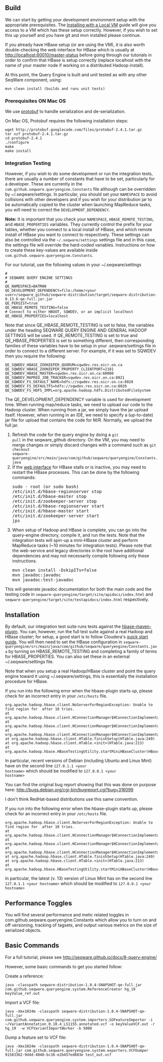## Build

We can start by getting your development environment setup with the appropriate prerequisites. The [Installing with a Local VM](/docs/2-installation/) guide will give you access to a VM which has these setup correctly. However, if you wish to set this up yourself and you have git and mvn installed please continue.

If you already have HBase setup (or are using the VM), it is also worth double-checking the web interface for HBase which is usually at [http://localhost:60010/master-status](http://localhost:60010/master-status) before going through our tutorials in order to confirm that HBase is setup correctly (replace localhost with the name of your master node if working on a distributed Hadoop install).

At this point, the Query Engine is built and unit tested as with any other SeqWare component, using:

	mvn clean install (builds and runs unit tests)

### Prerequisites ON Mac OS

We use [protobuf](http://code.google.com/p/protobuf/) to handle serialization and de-serialization.

On Mac OS, Protobuf requires the following installation steps:

    wget http://protobuf.googlecode.com/files/protobuf-2.4.1.tar.gz
    tar xzf protobuf-2.4.1.tar.gz
    cd protobuf-2.4.1
    ./configure
    make
    make install

### Integration Testing 

However, if you wish to do some development or run the integration tests, there are usually a number of constants that have to be set, particularly for a developer. These are currently in the <code>com.github.seqware.queryengine.Constants</code> file although can be overridden by ~/.seqware/settings. In particular, you should set your <code>NAMESPACE</code> to avoid collisions with other developers and if you wish for your distribution jar to be automatically copied to the cluster when launching MapReduce tasks, you will need to correct the <code>DEVELOPMENT_DEPENDENCY</code>.
<p class="warning"><strong>Note:</strong>
	   It is important that you check your <code>NAMESPACE</code>, <code>HBASE_REMOTE_TESTING</code>, and <code>HBASE_PROPERTIES</code> variables. They currently control the prefix for your tables, whether you connect to a local install of HBase, and which remote install of HBase you want to connect to respectively. These settings can also be controlled via the <code>~/.seqware/settings</code> settings file and in this case, the settings file will override the hard-coded variables. Instructions on how to create these key-values are available inside <code>com.github.seqware.queryengine.Constants</code>.
</p>

For our tutorial, use the following values in your ~/.seqware/settings

    #
    # SEQWARE QUERY ENGINE SETTINGS
    #
    QE_NAMESPACE=BATMAN
    QE_DEVELOPMENT_DEPENDENCY=file:/home/<your user>/seqware_github/seqware-distribution/target/seqware-distribution-0.13.6-qe-full.jar.jar
    QE_PERSIST=true
    QE_HBASE_REMOTE_TESTING=false
    # Connect to either HBOOT, SQWDEV, or an implicit localhost
    QE_HBASE_PROPERTIES=localhost

Note that since QE_HBASE_REMOTE_TESTING is set to false, the variables under the heading SEQWARE QUERY ENGINE AND GENERAL HADOOP SETTINGS will be used. If QE_REMOTE_TESTING is set to true and QE_HBASE_PROPERTIES is set to something different, then corresponding families of these variables have to be setup in your .seqware/settings file in order to connect to a different server. For example, if it was set to SQWDEV then you require the following:

    QE_SQWDEV_HBASE_ZOOKEEPER_QUORUM=sqwdev.res.oicr.on.ca
    QE_SQWDEV_HBASE_ZOOKEEPER_PROPERTY_CLIENTPORT=2181
    QE_SQWDEV_HBASE_MASTER=sqwdev.res.oicr.on.ca:60000
    QE_SQWDEV_MAPRED_JOB_TRACKER=sqwdev.res.oicr.on.ca:8021
    QE_SQWDEV_FS_DEFAULT_NAME=hdfs://sqwdev.res.oicr.on.ca:8020
    QE_SQWDEV_FS_DEFAULTFS=hdfs://sqwdev.res.oicr.on.ca:8020
    QE_SQWDEV_FS_HDFS_IMPL=org.apache.hadoop.hdfs.DistributedFileSystem

The QE_DEVELOPMENT_DEPENDENCY variable is used for development time. When running map/reduce tasks, we need to upload our code to the Hadoop cluster. When running from a jar, we simply have the jar upload itself. However, when running in an IDE, we need to specify a (up-to-date) jar file for upload that contains the code for M/R. Normally, we upload the full jar. 

1. 	Refresh the code for the query engine by doing a <code>git pull</code> in the seqware_github directory. On the VM, you may need to merge changes or simply discard changes with a command such as <code>git checkout seqware-queryengine/src/main/java/com/github/seqware/queryengine/Constants.java</code>
2. 	If the [web interface](http://localhost:60010/master-status) for HBase stalls or is inactive, you may need to restart the HBase processes. This can be done by the following commands:
	<pre title="Title of the snippet">
	sudo - root (or sudo bash)
	/etc/init.d/hbase-regionserver stop
	/etc/init.d/hbase-master stop
	/etc/init.d/zookeeper-server stop
	/etc/init.d/hbase-regionserver start
	/etc/init.d/hbase-master start
	/etc/init.d/zookeeper-server start
	jps	
	</pre>
3. 	When setup of Hadoop and HBase is complete, you can go into the query-engine directory, compile it, and run the tests. Note that the integration tests will spin-up a mini-HBase cluster and perform MapReduce tasks (~10 minutes for integration tests). Please note that the web-service and legacy directories in the root have additional dependencies and may not necessarily compile following only these instructions.
	<pre title="Title of the snippet">
	mvn clean install -DskipITs=false
	mvn javadoc:javadoc
	mvn javadoc:test-javadoc
	</pre>
This will generate javadoc documentation for both the main code and the testing code in <code>seqware-queryengine/target/site/apidocs/index.html</code> and <code>seqware-queryengine/target/site/testapidocs/index.html</code> respectively. 

## Installation

By default, our integration test suite runs tests against the [hbase-maven-plugin](https://github.com/wibidata/hbase-maven-plugin). You can, however, run the full test suite against a real Hadoop and HBase cluster; for setup, a good start is to follow Cloudera's [quick start guide](https://ccp.cloudera.com/display/CDH4DOC/CDH4+Quick+Start+Guide). You will then need to set the HBase configuration in `seqware-queryengine/src/main/java/com/github/seqware/queryengine/Constants.java` by turning on HBASE_REMOTE_TESTING and completing a family of terms for HBASE\_PROPERTIES. You can also set these in an external ~/.seqware/settings file.

Note that when you setup a real Hadoop/HBase cluster and point the query engine toward it using ~/.seqware/settings, this is essentially the installation procedure for HBase.

If you run into the following error when the hbase-plugin starts up, please check for an incorrect entry in your <code>/etc/hosts</code> file.

    org.apache.hadoop.hbase.client.NoServerForRegionException: Unable to find region for  after 10 tries.
    at org.apache.hadoop.hbase.client.HConnectionManager$HConnectionImplementation.locateRegionInMeta(HConnectionManager.java:908)
    at org.apache.hadoop.hbase.client.HConnectionManager$HConnectionImplementation.locateRegion(HConnectionManager.java:814)
    at org.apache.hadoop.hbase.client.HConnectionManager$HConnectionImplementation.locateRegion(HConnectionManager.java:782)
    at org.apache.hadoop.hbase.client.HTable.finishSetup(HTable.java:249)
    at org.apache.hadoop.hbase.client.HTable.<init>(HTable.java:213)
    at org.apache.hadoop.hbase.HBaseTestingUtility.startMiniHBaseCluster(HBaseTestingUtility.java:526)

In particular, recent versions of Debian (including Ubuntu and Linux Mint) have on the second line <code>127.0.1.1  \<your hostname\></code> which should be modified to <code>127.0.0.1  \<your hostname\></code>

You can find the original bug report showing that this was done on purpose here: http://bugs.debian.org/cgi-bin/bugreport.cgi?bug=316099

I don't think RedHat-based distributions use this same convention.

If you run into the following error when the hbase-plugin starts up, please check for an incorrect entry in your <code>/etc/hosts</code> file.

    org.apache.hadoop.hbase.client.NoServerForRegionException: Unable to find region for  after 10 tries.
    at org.apache.hadoop.hbase.client.HConnectionManager$HConnectionImplementation.locateRegionInMeta(HConnectionManager.java:908)
    at org.apache.hadoop.hbase.client.HConnectionManager$HConnectionImplementation.locateRegion(HConnectionManager.java:814)
    at org.apache.hadoop.hbase.client.HConnectionManager$HConnectionImplementation.locateRegion(HConnectionManager.java:782)
    at org.apache.hadoop.hbase.client.HTable.finishSetup(HTable.java:249)
    at org.apache.hadoop.hbase.client.HTable.<init>(HTable.java:213)
    at org.apache.hadoop.hbase.HBaseTestingUtility.startMiniHBaseCluster(HBaseTestingUtility.java:526)

In particular, the latest (v. 13) version of Linux Mint has on the second line <code>127.0.1.1  \<your hostname\></code> which should be modified to <code>127.0.0.1  \<your hostname\></code>  


## Performance Toggles

You will find several performance and metic related toggles in com.github.seqware.queryengine.Constants which allow you to turn on and off versioning, tracking of tagsets, and output various metrics on the size of serialized objects. 

## Basic Commands

For a full tutorial, please see http://seqware.github.io/docs/8-query-engine/

However, some basic commands to get you started follow:

Create a reference: 

    java -classpath seqware-distribution-1.0.4-SNAPSHOT-qe-full.jar com.github.seqware.queryengine.system.ReferenceCreator hg_19 keyValue_ref.out

Import a VCF file:

    java -Xmx1024m -classpath seqware-distribution-1.0.4-SNAPSHOT-qe-full.jar com.github.seqware.queryengine.system.importers.SOFeatureImporter -i ~/VariantAnnotation_0.10.4_LS1155.annotated.vcf -o keyValueVCF.out -r hg_19  -w VCFVariantImportWorker -b 5000
    
Dump a feature set to VCF file:

    java -Xmx1024m -classpath seqware-distribution-1.0.4-SNAPSHOT-qe-full.jar com.github.seqware.queryengine.system.exporters.VCFDumper 91583362-9d4d-4040-bc36-e2b457ed883e test_out.vcf

